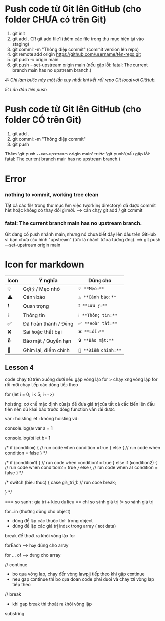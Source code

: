# Push code từ Git lên GitHub (cho folder CHƯA có trên Git)
1. git init 
2. git add . OR git add file1 (thêm các file trong thư mục hiện tại vào staging)
3. git commit -m "Thông điệp commit" (commit version lên repo)
4. git remote add origin https://github.com/username/tên-repo.git
5. git push -u origin main
6. git push --set-upstream origin main (nếu gặp lỗi: fatal: The current branch main has no upstream branch.)

*4: Chỉ làm bước này một lần duy nhất khi kết nối repo Git local với GitHub.*

*5: Lần đầu tiên push*

# Push code từ Git lên GitHub (cho folder CÓ trên Git)
1. git add .
2. git commit -m "Thông điệp commit"
3. git push

Thêm 'git push --set-upstream origin main' trước 'git push'(nếu gặp lỗi: fatal: The current branch main has no upstream branch.)

# Error
### nothing to commit, working tree clean
Tất cả các file trong thư mục làm việc (working directory) đã được commit hết hoặc không có thay đổi gì mới.
==> cần chạy git add / git commit
### fatal: The current branch main has no upstream branch.        
Git đang cố push nhánh main, nhưng nó chưa biết đẩy lên đâu trên GitHub vì bạn chưa cấu hình "upstream" (tức là nhánh từ xa tương ứng).
==> git push --set-upstream origin main

# Icon for markdown
| Icon | Ý nghĩa              | Dùng cho             |
| ---- | -------------------- | -------------------- |
| 💡   | Gợi ý / Mẹo nhỏ      | `💡 **Mẹo:**`        |
| ⚠️   | Cảnh báo             | `⚠️ **Cảnh báo:**`   |
| ❗    | Quan trọng           | `❗ **Lưu ý:**`       |
| ℹ️   | Thông tin            | `ℹ️ **Thông tin:**`  |
| ✅    | Đã hoàn thành / Đúng | `✅ **Hoàn tất:**`    |
| ❌    | Sai hoặc thất bại    | `❌ **Lỗi:**`         |
| 🔒   | Bảo mật / Quyền hạn  | `🔒 **Bảo mật:**`    |
| 📌   | Ghim lại, điểm chính | `📌 **Điểm chính:**` |

## Lesson 4

code chạy từ trên xuống dưới
nếu gặp vòng lặp for > chạy xng vòng lặp for rồi mới chạy tiếp các dòng tiếp theo

for (let i = 0; i < 5; i++>)

hoisting: cơ chế mặc định của js để đưa giá trị của tất cả cấc biến lên đầu tiên
    nên dù khai báo trước dòng function vẫn xài được

var : hoisting
let : không hoisting
vd:

console.log(a)
var a = 1

console.log(b)
let b= 1

/*
if (condition) {
    // run code when condition = true
} else {
    // run code when condition = false
}
*/

/*
if (condition1) {
    // run code when condition1 = true
} else if (condition2) {
    // run code when condition2 = true
} else {
    // run code when all condition = false
}
*/

/*
 switch (bieu thuc) {
    case gia_tri_1:
        // run code
        break;
    
 }
*/

=== so sanh : gia tri + kieu du lieu
== chỉ so sánh giá trị
!= so sánh giá trị


for...in (thường dùng cho object)
- dùng để lặp các thuộc tính trong object 
- dùng để lặp các giá trị index trong array ( not data)

break để thoát ra khỏi vòng lặp for

forEach --> hay dùng cho array

for ... of --> dùng cho array

// continue
- bo qua vòng lap, chạy đến vòng lawpjj tiếp theo khi gặp continue
- neu gap continue thi bo qua doan code phai duoi và chay tơi vòng lap tiếp theo

// break
- khi gap break thi thoát ra khỏi vòng lặp

substring